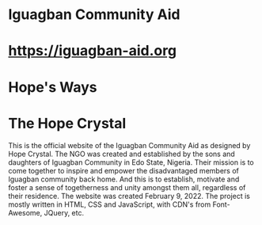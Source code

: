 # Iguagban Community Aid
# https://iguagban-aid.org

# Hope's Ways

# The Hope Crystal

This is the official website of the Iguagban Community Aid as designed by Hope Crystal.
The NGO was created and established by the sons and daughters of Iguagban Community in Edo State, Nigeria.
Their mission is to come together to inspire and empower the disadvantaged members of Iguagban community back home. And this is to establish, motivate and foster a sense of togetherness and unity amongst them all, regardless of their residence.
The website was created February 9, 2022. 
The project is mostly written in HTML, CSS and JavaScript, with CDN's from Font-Awesome, JQuery, etc.
